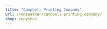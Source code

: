 ```yaml
---
title: "Campbell Printing Company"
url: /rensselaer/campbell-printing-company/
shop: copyshop
---
```

